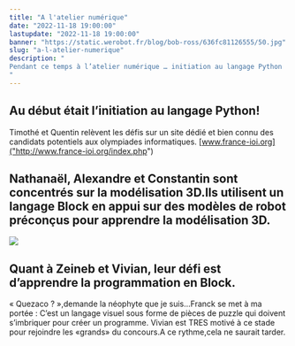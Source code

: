 ```yaml
---
title: "A l'atelier numérique"
date: "2022-11-18 19:00:00"
lastupdate: "2022-11-18 19:00:00"
banner: "https://static.werobot.fr/blog/bob-ross/636fc81126555/50.jpg"
slug: "a-l-atelier-numerique"
description: " 
Pendant ce temps à l’atelier numérique … initiation au langage Python 
"
---
```

## Au début était l’initiation au langage Python! 
Timothé et Quentin relèvent les défis sur un site dédié et bien connu des candidats potentiels aux olympiades informatiques.
[www.france-ioi.org]("http://www.france-ioi.org/index.php")

## Nathanaël, Alexandre et Constantin sont concentrés sur la modélisation 3D.Ils utilisent un langage Block en appui sur des modèles de robot préconçus pour apprendre la modélisation 3D.

![](https://static.werobot.fr/blog/bob-ross/636fc7a5c9b55/75.jpg)

## Quant à Zeineb et Vivian, leur défi est d’apprendre la programmation en Block.
« Quezaco ? »,demande la néophyte que je suis...Franck se met à ma portée : C’est un langage visuel sous forme de pièces de puzzle qui doivent s’imbriquer pour créer un programme.
Vivian est TRES motivé à ce stade pour rejoindre les «grands» du concours.A ce rythme,cela ne saurait tarder.


    